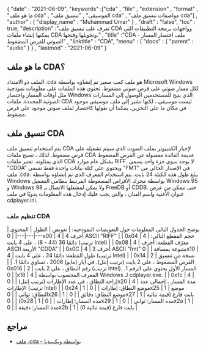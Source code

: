 {
  "date" : "2021-06-09",
  "keywords" :["cda" , "file" , "extension" , "format" , "ما هو ملف cda" , "الموسيقى" , "تنسيق ملف cda" , "مواصفات تنسيق ملف cda"] ,
  "author" : {
    "display_name" : "Muhammad Umar"
} ,
  "draft" : "false",
  "toc" : true,
  "description" :"تعرف على تنسيق ملف CDA وواجهات برمجة التطبيقات التي يمكنها إنشاء ملفات CDA وتحويلها وفتحها." ,
  "title" :"CDA - ملف اختصار المسار الصوتي للقرص المضغوط" ,
  "linktitle" : "CDA",
  "menu" : {
    "docs" : {
      "parent" : "audio"
}
} ,
  "lastmod" : "2021-06-09"
}

## ما هو ملف CDA؟

الملف ذو الامتداد .cda هو ملف كعب صغير تم إنشاؤه بواسطة Microsoft Windows لكل مسار صوتي على قرص صوتي مضغوط. تحتوي هذه الملفات على معلومات نموذجية مثل أوقات المسار واختصار Windows الذي يتيح للمستخدمين الوصول إلى المسارات الصوتية المحددة. ملفات CDA ليست موسيقى ، لكنها تشير إلى ملف موسيقى موجود في مكان ما على التخزين. يمكننا أن نقولها كاختصار لملف صوتي موجود على قرص مضغوط.

## تنسيق ملف CDA

يتم استخدام تنسيق ملف CDA لإخبار الكمبيوتر بملف الصوت الذي سيتم تشغيله على قرص مضغوط. لذلك ، تصبح ملفات CDA عديمة الفائدة مفصولة عن القرص المضغوط الذي يمثلونه. تعتبر ملفات CDA بشكل عام موارد RIFF. لا يوجد سوى جزء واحد يسمى "CDDA" ويحتوي على كتلة بيانات واحدة فقط تسمى "FMT" في الإصدار الحالي من ملف .cda. يبلغ طول هذه الكتلة 24 بايت. يتم استخدام المعرف الذي تم إنشاؤه بواسطة Windows بواسطة محرك الأقراص المضغوطة المرتبط بنظامي التشغيل Windows 95 و Windows 98 ولا يمكن لمشغلها الاتصال بـ FreeDB أو CDDB. حتى تتمكن من عرض عنوان الأغنية واسم الفنان ، والتي يجب عليك إدخال هذه المعلومات يدويًا في ملف cdplayer.ini.

### تنظيم ملف CDA

يوضح الجدول التالي المعلومات حول التعويضات النموذجية:
| تعويض | الطول | المحتوى |
---|---|---|
| 0x00 | 4 | 4 أحرف ASCII "RIFF" |
| 0x04 | 4 | حجم المقطع التالي: دائمًا 36 (44 - 8) ، على 4 بايت (ترتيب Intel) |
| 0x08 | 4 | معرّف القطعة: أحرف ASCII الأربعة "CDDA" |
| 0x0C | 4 | 3 أحرف ASCII "fmt" متبوعة بمسافة |
| 0x10 | 4 | طول القطعة: دائمًا 24 ، على 4 بايت (ترتيب Intel) |
| 0x14 | 2 | نسخة من تنسيق القرص المضغوط ، على 2 بايت (ترتيب إنتل). في أيار (مايو) 2006 ، تساوي دائمًا 1. |
| 0x016 | 2 | رقم النطاق ، على 2 بايت (ترتيب Intel). المسار الأول يحتوي على الرقم 1. |
| 0x18 | 4 | المعرف المحسوب بواسطة Windows لـ cdplayer.exe. |
| 0x1c | 4 | إزاحة النطاق ، في عدد الإطارات (ترتيب إنتل) |
| 0x20 | 4 | مدة المسار ، إجمالي عدد الإطارات (ترتيب Intel) |
| 0x24 | 1 | موضع النطاق: إطارات |
| 0x25 | 1 | موضع النطاق: ثواني |
| 0x26 | 1 | موضع النطاق: دقائق |
| 0x27 | 1 | بايت فارغ (قيمة ثنائية 0) |
| 0x28 | 1 | مدة المسار: إطارات |
| 0x29 | 1 | مدة المسار: ثواني |
| 0x2a | 1 | مدة المسار: دقيقة |
| 0x2b | 1 | بايت فارغ (قيمة ثنائية 0) |

## مراجع

* [ملف .cda - بواسطة ويكيبيديا](https://en.wikipedia.org/wiki/.cda_file)

